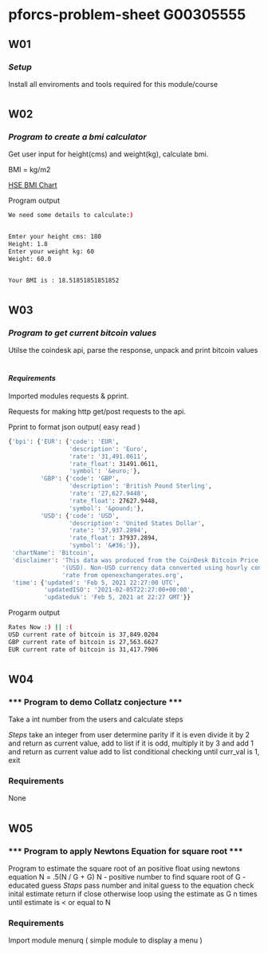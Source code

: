 
# pforcs-problem-sheet G00305555 

## W01
### ***Setup***

Install all enviroments and tools required for this module/course

#

## W02
### ***Program to create a bmi calculator***

Get user input for height(cms) and weight(kg), calculate bmi.

BMI = kg/m2

[HSE BMI Chart](https://www.hse.ie/eng/services/list/2/primarycare/east-coast-diabetes-service/management-of-type-2-diabetes/lifestyle-management/healthy-eating-advice/bmi-chart.pdf)

Program output

```bash
We need some details to calculate:)


Emter your height cms: 180
Height: 1.8
Enter your weight kg: 60
Weight: 60.0


Your BMI is : 18.51851851851852
```
#

## W03
### ***Program to get current bitcoin values***
Utilse the coindesk api, parse the response,  unpack and print bitcoin values

#

#### ***Requirements***

Imported modules requests & pprint.

Requests for making http get/post requests to the api.

Pprint to format json output( easy read )

```bash
{'bpi': {'EUR': {'code': 'EUR',
                 'description': 'Euro',
                 'rate': '31,491.0611',
                 'rate_float': 31491.0611,
                 'symbol': '&euro;'},
         'GBP': {'code': 'GBP',
                 'description': 'British Pound Sterling',
                 'rate': '27,627.9448',
                 'rate_float': 27627.9448,
                 'symbol': '&pound;'},
         'USD': {'code': 'USD',
                 'description': 'United States Dollar',
                 'rate': '37,937.2894',
                 'rate_float': 37937.2894,
                 'symbol': '&#36;'}},
 'chartName': 'Bitcoin',
 'disclaimer': 'This data was produced from the CoinDesk Bitcoin Price Index '
               '(USD). Non-USD currency data converted using hourly conversion '
               'rate from openexchangerates.org',
 'time': {'updated': 'Feb 5, 2021 22:27:00 UTC',
          'updatedISO': '2021-02-05T22:27:00+00:00',
          'updateduk': 'Feb 5, 2021 at 22:27 GMT'}}
```

Progarm output
```bash
Rates Now :) || :(
USD current rate of bitcoin is 37,849.0204
GBP current rate of bitcoin is 27,563.6627
EUR current rate of bitcoin is 31,417.7906
```

#

## W04
### *** Program to demo Collatz conjecture ***
Take a int number from the users and calculate steps

*Steps*
        take an integer from user
        determine parity
        if it is even divide it by 2 and return as current value, add to list 
        if it is odd, multiply it by 3 and add 1 and return as current value add to list
        conditional checking until curr_val is 1, exit

        


### Requirements
None

#

## W05
### *** Program to apply Newtons Equation for square root ***
Program to estimate the square root of an positive float using newtons equation N = .5(N / G + G)
N - positive number to find square root of
G - educated guess
*Staps*
        pass number and inital guess to the equation
        check inital estimate return if close 
        otherwise loop using the estimate as G
        n times until estimate is < or equal to N

### Requirements
Import module menurq ( simple module to display a menu ) 

#

